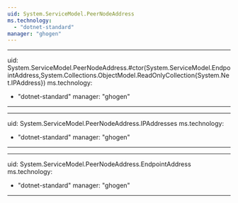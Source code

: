 ```yaml
---
uid: System.ServiceModel.PeerNodeAddress
ms.technology: 
  - "dotnet-standard"
manager: "ghogen"
---
```


---
uid: System.ServiceModel.PeerNodeAddress.#ctor(System.ServiceModel.EndpointAddress,System.Collections.ObjectModel.ReadOnlyCollection{System.Net.IPAddress})
ms.technology: 
  - "dotnet-standard"
manager: "ghogen"
---

---
uid: System.ServiceModel.PeerNodeAddress.IPAddresses
ms.technology: 
  - "dotnet-standard"
manager: "ghogen"
---

---
uid: System.ServiceModel.PeerNodeAddress.EndpointAddress
ms.technology: 
  - "dotnet-standard"
manager: "ghogen"
---
